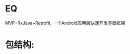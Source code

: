 # EQ
MVP+RxJava+Retrofit, 一个Android应用层快速开发基础框架


# 包结构:

<!--1. cookie-->
<!--    1.1 [服务生产类](https://github.com/RunningTheSnail/EQ/blob/master/eq/src/main/java/me/danwi/eq/core/ServiceProducers.java)-->
<!--2. core-->
<!--    2.1 [MVP]()-->
